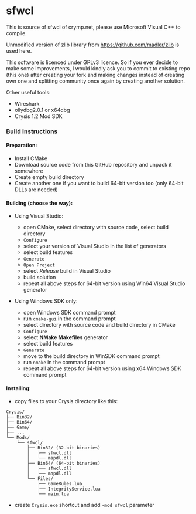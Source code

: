# sfwcl

This is source of sfwcl of crymp.net, please use Microsoft Visual C++ to compile.

Unmodified version of zlib library from https://github.com/madler/zlib is used here.

This software is licenced under GPLv3 licence. So if you ever decide to make some improvements, I would kindly ask you to commit to existing repo (this one) after creating your fork and making changes instead of creating own one and splitting community once again by creating another solution.

Other useful tools:
 - Wireshark
 - ollydbg2.0.1 or x64dbg
 - Crysis 1.2 Mod SDK

### Build Instructions

#### Preparation:
- Install CMake
- Download source code from this GitHub repository and unpack it somewhere
- Create empty build directory
- Create another one if you want to build 64-bit version too (only 64-bit DLLs are needed)

#### Building (choose the way):
- Using Visual Studio:
    - open CMake, select directory with source code, select build directory
    - `Configure`
    - select your version of Visual Studio in the list of generators
    - select build features
    - `Generate`
    - `Open Project`
    - select *Release* build in Visual Studio
    - build solution
    - repeat all above steps for 64-bit version using Win64 Visual Studio generator

- Using Windows SDK only:
    - open Windows SDK command prompt
    - run `cmake-gui` in the command prompt
    - select directory with source code and build directory in CMake
    - `Configure`
    - select **NMake Makefiles** generator
    - select build features
    - `Generate`
    - move to the build directory in WinSDK command prompt
    - run `nmake` in the command prompt
    - repeat all above steps for 64-bit version using x64 Windows SDK command prompt

#### Installing:
- copy files to your Crysis directory like this:
~~~~
Crysis/
├── Bin32/
├── Bin64/
├── Game/
├── ...
└── Mods/
    └── sfwcl/
        ├── Bin32/ (32-bit binaries)
        │   ├── sfwcl.dll
        │   └── mapdl.dll
        ├── Bin64/ (64-bit binaries)
        │   ├── sfwcl.dll
        │   └── mapdl.dll
        └── Files/
            ├── GameRules.lua
            ├── IntegrityService.lua
            └── main.lua
~~~~
- create `Crysis.exe` shortcut and add `-mod sfwcl` parameter
